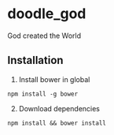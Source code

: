 # doodle_god

God created the World

## Installation

1. Install bower in global
```
npm install -g bower
```

2. Download dependencies
```
npm install && bower install
```